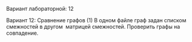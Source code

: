 Вариант лабораторной: 12

Вариант 12: Сравнение графов (1)
В одном файле граф задан списком смежностей в другом ­ матрицей смежностей. Проверить графы на
совпадение.